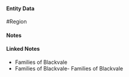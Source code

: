 #### Entity Data

#Region 

#### Notes

#### Linked Notes 

- Families of Blackvale
- Families of Blackvale- Families of Blackvale